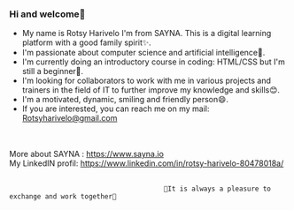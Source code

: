 ### Hi and welcome👋

 - My name is Rotsy Harivelo I'm from SAYNA. This is a digital learning platform with a good family spirit✨.
 - I'm passionate about computer science and artificial intelligence🤖.
 - I'm currently doing an introductory course in coding: HTML/CSS but I'm still a beginner🌱.
 - I'm looking for collaborators to work with me in various projects and trainers in the field of IT to further improve my knowledge and skills😊.
 - I'm a motivated, dynamic, smiling and friendly person😄.
 - If you are interested, you can reach me on my mail: Rotsyharivelo@gmail.com

<br><br>
More about SAYNA : https://www.sayna.io<br>
My LinkedIN profil: https://www.linkedin.com/in/rotsy-harivelo-80478018a/
<br><br>


                                           🎈It is always a pleasure to exchange and work together🤝
                                               
